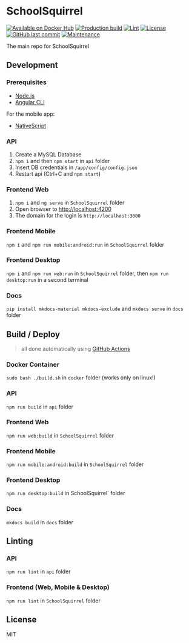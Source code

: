 # SchoolSquirrel
[![Available on Docker Hub](https://img.shields.io/badge/available_on-Docker_Hub-blue?logo=docker)](https://hub.docker.com/repository/docker/schoolsquirrel/schoolsquirrel)
[![Production build](https://github.com/SchoolSquirrel/SchoolSquirrel/workflows/Build/badge.svg)](https://github.com/SchoolSquirrel/SchoolSquirrel/actions)
[![Lint](https://github.com/SchoolSquirrel/SchoolSquirrel/workflows/Lint/badge.svg)](https://github.com/SchoolSquirrel/SchoolSquirrel/actions)
[![License](https://img.shields.io/badge/License-MIT-blue)](./LICENSE.md)
[![GitHub last commit](https://img.shields.io/github/last-commit/SchoolSquirrel/SchoolSquirrel?color=brightgreen)](https://github.com/SchoolSquirrel/SchoolSquirrel/commits)
[![Maintenance](https://img.shields.io/maintenance/yes/2020)](https://github.com/SchoolSquirrel/SchoolSquirrel/commits)

The main repo for SchoolSquirrel

## Development

### Prerequisites
- [Node.js](https://nodejs.org/en/)
- [Angular CLI](https://cli.angular.io/)

For the mobile app:
- [NativeScript](https://docs.nativescript.org/angular/start/quick-setup#step-1-install-nodejs-and-nativescript-cli)

### API
1. Create a MySQL Database
2. `npm i` and then `npm start` in `api` folder
3. Insert DB credentials in `/app/config/config.json`
4. Restart api (Ctrl+C and `npm start`)

### Frontend Web
1. `npm i` and `ng serve` in `SchoolSquirrel` folder
2. Open browser to [http://localhost:4200](http://localhost:4200)
3. The domain for the login is `http://localhost:3000`

### Frontend Mobile
`npm i` and `npm run mobile:android:run` in `SchoolSquirrel` folder

### Frontend Desktop
`npm i` and `npm run web:run` in `SchoolSquirrel` folder, then `npm run desktop:run` in a second terminal

### Docs
`pip install mkdocs-material mkdocs-exclude` and `mkdocs serve` in `docs` folder

## Build / Deploy
> all done automatically using [GitHub Actions](.github/workflows)

### Docker Container
`sudo bash ./build.sh` in `docker` folder (works only on linux!)

### API
`npm run build` in `api` folder

### Frontend Web
`npm run web:build` in `SchoolSquirrel` folder

### Frontend Mobile
`npm run mobile:android:build` in `SchoolSquirrel` folder

### Frontend Desktop
`npm run desktop:build` in SchoolSquirrel` folder

### Docs
`mkdocs build` in `docs` folder

## Linting
### API
`npm run lint` in `api` folder

### Frontend (Web, Mobile & Desktop)
`npm run lint` in `SchoolSquirrel` folder

## License
MIT